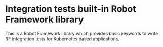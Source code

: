 # Integration tests built-in Robot Framework library

This is a Robot Framework library which provides basic keywords to write RF integration tests for Kubernetes based applications.

